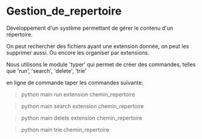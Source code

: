 # Gestion_de_repertoire
Développement d'un système permettant de gérer le contenu d'un répertoire.

On peut rechercher des fichiers ayant une extension donnée, on peut les supprimer aussi. Ou encore les organiser par extensions.

Nous utilisons le module 'typer' qui permet de créer des commandes, telles que 'run', 'search', 'delete', 'trie'

en ligne de commande taper les commandes  suivante:
> python main run extension chemin_repertoire

> python main search extension chemin_repertoire

> python main delete extension chemin_repertoire

>python main trie  chemin_repertoire